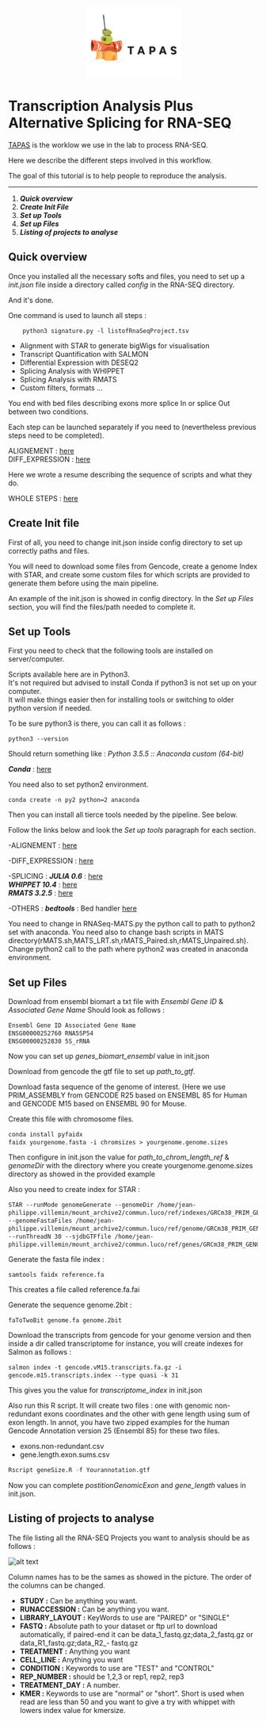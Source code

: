 
<p align="center">
<img align="center"   src="/img/TAPAS.jpeg" alt="TAPAS Logo">
</p>


Transcription Analysis Plus Alternative Splicing for RNA-SEQ
=============


[TAPAS](https://github.com/LucoLab/RNASEQ) is the worklow we use in the lab to process RNA-SEQ.

Here we describe the different steps involved in this workflow.

The goal of this tutorial is to help people to reproduce the analysis.

---

1. _**Quick overview**_
2. _**Create Init File**_
3. _**Set up Tools**_
4. _**Set up Files**_
2. _**Listing of projects to analyse**_



## Quick overview


Once you installed all the necessary softs and files, you need to set up a _init.json_ file inside a directory called _config_ in the RNA-SEQ directory. 

And it's done.

One command is used to launch all steps :

```shell
    python3 signature.py -l listofRnaSeqProject.tsv
```

- Alignment with STAR to generate bigWigs for visualisation
- Transcript Quantification with SALMON
- Differential Expression with DESEQ2
- Splicing Analysis with WHIPPET
- Splicing Analysis with RMATS
- Custom filters, formats ...

You end with bed files describing exons more splice In or splice Out between two conditions.

Each step can be launched separately if you need to (nevertheless previous steps need to be completed).

ALIGNEMENT : [here](https://github.com/LucoLab/RNASEQ/blob/master/ALIGNEMENT.md)  
DIFF_EXPRESSION : [here](https://github.com/LucoLab/RNASEQ/blob/master/DIFF_EXP.md)


Here we wrote a resume describing the sequence of scripts and what they do.

WHOLE STEPS : [here](https://github.com/LucoLab/RNASEQ/blob/master/ALLSCRIPTS.md)


## Create Init file


First of all, you need to change init.json inside config directory to set up correctly paths and files.

You will need to download some files from Gencode, create a genome Index with STAR, and create some custom files for which scripts are provided to generate them before using the main pipeline.

An example of the init.json is showed in config directory. In the _Set up Files_ section, you will find the files/path needed to complete it.


## Set up Tools


First you need to check that the following tools are installed on server/computer.


Scripts available here are in Python3.  
It's not required but advised to install Conda if python3 is not set up on your computer.   
It will make things easier then for installing tools or switching to older python version if needed.

To be sure python3 is there, you can call it as follows : 

```shell
python3 --version
```

Should return something like  : _Python 3.5.5 :: Anaconda custom (64-bit)_

_**Conda**_ : [here](https://www.continuum.io/downloads)

You need also to set python2 environment.

```
conda create -n py2 python=2 anaconda
```

Then you can install all tierce tools needed by the pipeline. See below.

Follow the links below and look the _Set up tools_ paragraph for each section.

-ALIGNEMENT : [here](https://github.com/LucoLab/RNASEQ/blob/master/ALIGNEMENT.md)  

-DIFF_EXPRESSION : [here](https://github.com/LucoLab/RNASEQ/blob/master/DIFF_EXP.md)  

-SPLICING :
_**JULIA 0.6**_ : [here](https://julialang.org/downloads/)  
_**WHIPPET 10.4**_ : [here](https://github.com/timbitz/Whippet.jl)  
_**RMATS 3.2.5**_ : [here](http://rnaseq-mats.sourceforge.net/)

-OTHERS :
_**bedtools**_ : Bed handler [here](http://bedtools.readthedocs.io/en/latest/index.html)

You need to change in RNASeq-MATS.py the python call to path to python2 set with anaconda. You need also to change bash scripts in MATS directory(rMATS.sh,MATS_LRT.sh,rMATS_Paired.sh,rMATS_Unpaired.sh). Change python2 call to the path where python2 was created in anaconda environment.

## Set up Files


Download  from ensembl biomart a txt file with _Ensembl Gene ID_ &	_Associated Gene Name_
Should look as follows : 

```
Ensembl Gene ID	Associated Gene Name
ENSG00000252760	RNA5SP54
ENSG00000252830	5S_rRNA
```

Now you can set up _genes_biomart_ensembl_ value in init.json  

Download from gencode the gtf file to set up _path_to_gtf_.  

Download  fasta sequence of the genome of interest. (Here we use PRIM_ASSEMBLY from GENCODE R25 based on ENSEMBL 85 for Human and GENCODE M15 based on ENSEMBL 90 for Mouse.  

Create this file with chromosome files.  

```shell
conda install pyfaidx
faidx yourgenome.fasta -i chromsizes > yourgenome.genome.sizes
```

Then configure in init.json the value for _path_to_chrom_length_ref_ & _genomeDir_ with the directory where you create yourgenome.genome.sizes directory as showed in the provided example

Also you need to create index for STAR :  

```
STAR --runMode genomeGenerate --genomeDir /home/jean-philippe.villemin/mount_archive2/commun.luco/ref/indexes/GRCm38_PRIM_GENCODE_M15/ --genomeFastaFiles /home/jean-philippe.villemin/mount_archive2/commun.luco/ref/genome/GRCm38_PRIM_GENCODE_M15/GRCm38.primary_assembly.genome.fa --runThreadN 30 --sjdbGTFfile /home/jean-philippe.villemin/mount_archive2/commun.luco/ref/genes/GRCm38_PRIM_GENCODE_M15/gencode.vM15.primary_assembly.annotation.gtf
```

Generate the fasta file index :  
```shell
samtools faidx reference.fa 
```
This creates a file called reference.fa.fai



Generate the sequence genome.2bit :  
```shell
faToTwoBit genome.fa genome.2bit
```


Download the transcripts from gencode for your genome version and then inside a dir called transcriptome for instance,
you will create indexes for  Salmon as follows : 

```shell  
salmon index -t gencode.vM15.transcripts.fa.gz -i gencode.m15.transcripts.index --type quasi -k 31  
```

This gives you the value for _transcriptome_index_ in init.json

Also run this R script. It will create two files : one with genomic non-redundant exons coordinates and the other with gene length using sum of exon length. In annot, you have two zipped examples for the human Gencode Annotation version 25 (Ensembl 85) for these two files.

- exons.non-redundant.csv
- gene.length.exon.sums.csv


```R  
Rscript geneSize.R -f Yourannotation.gtf
```
 
Now you can complete _postitionGenomicExon_ and _gene_length_ values in init.json.


## Listing of projects to analyse


The file listing all the RNA-SEQ Projects you want to analysis should be as follows :

![alt text](https://github.com/LucoLab/RNASEQ/blob/master/img/listing.png "Listing")

Column names has to be the sames as showed in the picture. The order of the columns can be changed.


- **STUDY :** Can be anything you want.
- **RUNACCESSION :** Can be anything you want.
- **LIBRARY_LAYOUT :** KeyWords to use are "PAIRED" or "SINGLE"
- **FASTQ :** Absolute path to your dataset or ftp url to download automatically, if paired-end it can be data_1_fastq.gz;data_2_fastq.gz  or data_R1_fastq.gz;data_R2_- fastq.gz 
- **TREATMENT :** Anything you want
- **CELL_LINE :** Anything you want
- **CONDITION :** Keywords to use are "TEST" and "CONTROL"
- **REP_NUMBER :** should be 1,2,3 or rep1, rep2, rep3
- **TREATMENT_DAY :** A number.
- **KMER :** Keywords to use are "normal" or "short". Short is used when read are less than 50 and you want to give a try with whippet with lowers index value for kmersize.




